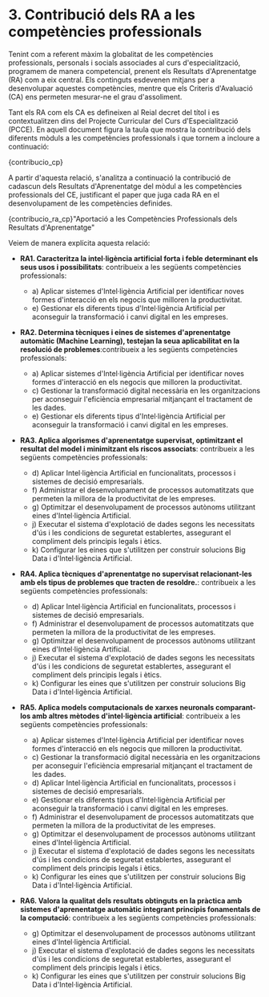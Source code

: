 # 3. Contribució dels RA a les competències professionals

<!-- 
De la guía:
-->

Tenint com a referent màxim la globalitat de les competències professionals, personals i socials associades al curs d'especialització, programem de manera competencial, prenent els Resultats d'Aprenentatge (RA) com a eix central. Els continguts esdevenen mitjans per a desenvolupar aquestes competències, mentre que els Criteris d'Avaluació (CA) ens permeten mesurar-ne el grau d'assoliment.

Tant els RA com els CA es defineixen al Reial decret del títol i es contextualitzen dins del Projecte Curricular del Curs d'Especialització (PCCE). En aquell document figura la taula que mostra la contribució dels diferents mòduls a les competències professionals i que tornem a incloure a continuació:

<!-- Aquesta taula és la mateixa que utilitzem al PCCF -->

{contribucio_cp}

A partir d'aquesta relació, s'analitza a continuació la contribució de cadascun dels Resultats d'Aprenentatge del mòdul a les competències professionals del CE, justificant el paper que juga cada RA en el desenvolupament de les competències definides.

<!-- Aquesta informació la tenim al RD del títol, concretament en la descripció de cada mòdul quan diu: "La formación del módulo contribuye a alcanzar los objetivos generales ... del ciclo formativo y las competencias .... del título". (són estes últimes les que ens interessen, però centrant-nos només en les que són competències professionals -les primeres-) -->

{contribucio_ra_cp}"Aportació a les Competències Professionals dels Resultats d'Aprenentatge"

Veiem de manera explícita aquesta relació:

* **RA1. Caracteritza la intel·ligència artificial forta i feble determinant els seus usos i possibilitats**: contribueix a les següents competències professionals:
    * a) Aplicar sistemes d'Intel·ligència Artificial per identificar noves formes d'interacció en els negocis que milloren la productivitat.
    * e) Gestionar els diferents tipus d'Intel·ligència Artificial per aconseguir la transformació i canvi digital en les empreses.

* **RA2. Determina tècniques i eines de sistemes d'aprenentatge automàtic (Machine Learning), testejan la seua aplicabilitat en la resolució de problemes**:contribueix a les següents competències professionals:
    * a) Aplicar sistemes d'Intel·ligència Artificial per identificar noves formes d'interacció en els negocis que milloren la productivitat.
    * c) Gestionar la transformació digital necessària en les organitzacions per aconseguir l'eficiència empresarial mitjançant el tractament de les dades.
    * e) Gestionar els diferents tipus d'Intel·ligència Artificial per aconseguir la transformació i canvi digital en les empreses.
    
* **RA3. Aplica algorismes d'aprenentatge supervisat, optimitzant el resultat del model i minimitzant els riscos associats**: contribueix a les següents competències professionals:
    * d) Aplicar Intel·ligència Artificial en funcionalitats, processos i sistemes de decisió empresarials.
    * f) Administrar el desenvolupament de processos automatitzats que permeten la millora de la productivitat de les empreses.
    * g) Optimitzar el desenvolupament de processos autònoms utilitzant eines d'Intel·ligència Artificial.
    * j) Executar el sistema d'explotació de dades segons les necessitats d'ús i les condicions de seguretat establertes, assegurant el compliment dels principis legals i ètics.
    * k) Configurar les eines que s'utilitzen per construir solucions Big Data i d'Intel·ligència Artificial.

* **RA4. Aplica tècniques d'aprenentatge no supervisat relacionant-les amb els tipus de problemes que tracten de resoldre.**: contribueix a les següents competències professionals:
    * d) Aplicar Intel·ligència Artificial en funcionalitats, processos i sistemes de decisió empresarials.
    * f) Administrar el desenvolupament de processos automatitzats que permeten la millora de la productivitat de les empreses.
    * g) Optimitzar el desenvolupament de processos autònoms utilitzant eines d'Intel·ligència Artificial.
    * j) Executar el sistema d'explotació de dades segons les necessitats d'ús i les condicions de seguretat establertes, assegurant el compliment dels principis legals i ètics.
    * k) Configurar les eines que s'utilitzen per construir solucions Big Data i d'Intel·ligència Artificial.

* **RA5. Aplica models computacionals de xarxes neuronals comparant-los amb altres mètodes d'intel·ligència artificial**: contribueix a les següents competències professionals:
    * a) Aplicar sistemes d'Intel·ligència Artificial per identificar noves formes d'interacció en els negocis que milloren la productivitat.
    * c) Gestionar la transformació digital necessària en les organitzacions per aconseguir l'eficiència empresarial mitjançant el tractament de les dades.
    * d) Aplicar Intel·ligència Artificial en funcionalitats, processos i sistemes de decisió empresarials.
    * e) Gestionar els diferents tipus d'Intel·ligència Artificial per aconseguir la transformació i canvi digital en les empreses.
    * f) Administrar el desenvolupament de processos automatitzats que permeten la millora de la productivitat de les empreses.
    * g) Optimitzar el desenvolupament de processos autònoms utilitzant eines d'Intel·ligència Artificial.
    * j) Executar el sistema d'explotació de dades segons les necessitats d'ús i les condicions de seguretat establertes, assegurant el compliment dels principis legals i ètics.
    * k) Configurar les eines que s'utilitzen per construir solucions Big Data i d'Intel·ligència Artificial.

* **RA6. Valora la qualitat dels resultats obtinguts en la pràctica amb sistemes d'aprenentatge automàtic integrant principis fonamentals de la computació**: contribueix a les següents competències professionals:
    * g) Optimitzar el desenvolupament de processos autònoms utilitzant eines d'Intel·ligència Artificial.
    * j) Executar el sistema d'explotació de dades segons les necessitats d'ús i les condicions de seguretat establertes, assegurant el compliment dels principis legals i ètics.
    * k) Configurar les eines que s'utilitzen per construir solucions Big Data i d'Intel·ligència Artificial.